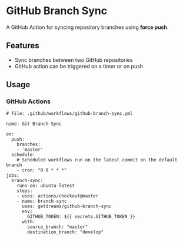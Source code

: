 # GitHub Branch Sync

A GitHub Action for syncing repository branches using **force push**.

## Features

* Sync branches between two GitHub repositories
* GitHub action can be triggered on a timer or on push

## Usage

### GitHub Actions

```
# File: .github/workflows/github-branch-sync.yml

name: Git Branch Sync

on:
  push:
    branches:
    - 'master'
  schedule:
    # Scheduled workflows run on the latest commit on the default branch
    - cron: "0 0 * * *"
jobs:
  branch-sync:
    runs-on: ubuntu-latest
    steps:
    - uses: actions/checkout@master
    - name: branch-sync
      uses: getdreams/github-branch-sync
      env:
        GITHUB_TOKEN: ${{ secrets.GITHUB_TOKEN }}
      with:
        source_branch: "master"
        destination_branch: "develop"
```
